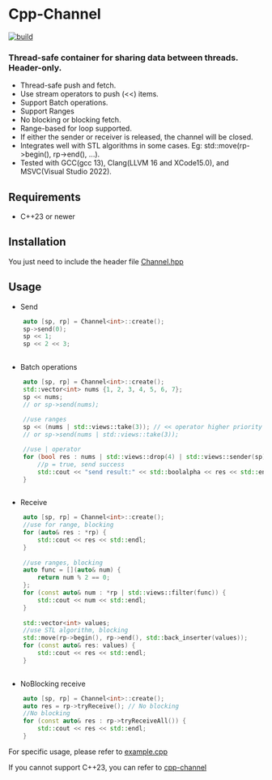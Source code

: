 # Cpp-Channel

[![build](https://github.com/Nevermore1994/Cpp-Channel/workflows/build/badge.svg)](https://github.com/Nevermore1994/Cpp-Channel/actions)

### Thread-safe container for sharing data between threads. Header-only.

* Thread-safe push and fetch.
* Use stream operators to push (<<) items.
* Support Batch operations.
* Support Ranges
* No blocking or blocking fetch.
* Range-based for loop supported.
* If either the sender or receiver is released, the channel will be closed.
* Integrates well with STL algorithms in some cases. Eg: std::move(rp->begin(), rp->end(), ...).
* Tested with GCC(gcc 13), Clang(LLVM 16 and XCode15.0), and MSVC(Visual Studio 2022).

## Requirements

* C++23 or newer

## Installation

You just need to include the header file [Channel.hpp](Channel.hpp)

## Usage

* Send
```c++
    auto [sp, rp] = Channel<int>::create();
    sp->send(0);
    sp << 1;
    sp << 2 << 3;
    
```

* Batch operations
```c++
    auto [sp, rp] = Channel<int>::create();
    std::vector<int> nums {1, 2, 3, 4, 5, 6, 7};
    sp << nums; 
    // or sp->send(nums);
    
    //use ranges
    sp << (nums | std::views::take(3)); // << operator higher priority than | operator
    // or sp->send(nums | std::views::take(3));

    //use | operator
    for (bool res : nums | std::views::drop(4) | std::views::sender(sp)){
        //p = true, send success
        std::cout << "send result:" << std::boolalpha << res << std::endl;
    }
    
```

* Receive
```c++
    auto [sp, rp] = Channel<int>::create();
    //use for range, blocking
    for (auto& res : *rp) {
        std::cout << res << std::endl;
    }
    
    //use ranges, blocking
    auto func = [](auto& num) {
        return num % 2 == 0;
    };
    for (const auto& num : *rp | std::views::filter(func)) {
        std::cout << num << std::endl;
    }
    
    std::vector<int> values;
    //use STL algorithm, blocking
    std::move(rp->begin(), rp->end(), std::back_inserter(values));
    for (const auto& res: values) {
        std::cout << res << std::endl;
    }
    
```

* NoBlocking receive
```C++
    auto [sp, rp] = Channel<int>::create();
    auto res = rp->tryReceive(); // No blocking
    //No blocking
    for (const auto& res : rp->tryReceiveAll()) {
        std::cout << res << std::endl;  
    }
```

For specific usage, please refer to [example.cpp](./example.cpp)

If you cannot support C++23, you can refer to [cpp-channel][def]

[def]: https://github.com/andreiavrammsd/cpp-channel